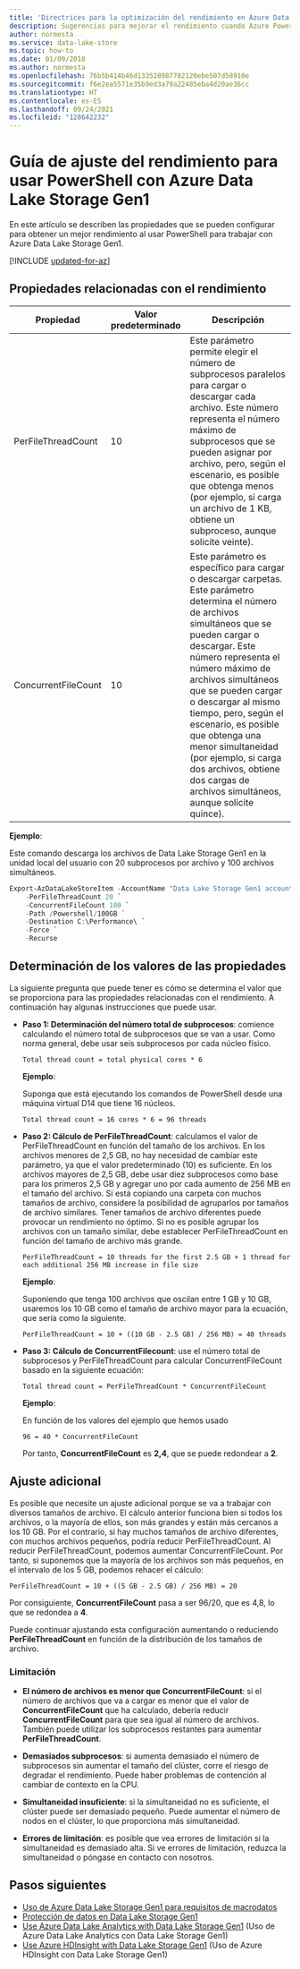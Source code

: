 ```yaml
---
title: 'Directrices para la optimización del rendimiento en Azure Data Lake Storage Gen1: PowerShell'
description: Sugerencias para mejorar el rendimiento cuando Azure PowerShell se utiliza con Azure Data Lake Storage Gen1.
author: normesta
ms.service: data-lake-store
ms.topic: how-to
ms.date: 01/09/2018
ms.author: normesta
ms.openlocfilehash: 76b5b414b46d133528987702120ebe507d58910e
ms.sourcegitcommit: f6e2ea5571e35b9ed3a79a22485eba4d20ae36cc
ms.translationtype: HT
ms.contentlocale: es-ES
ms.lasthandoff: 09/24/2021
ms.locfileid: "128642232"
---
```

# <a name="performance-tuning-guidance-for-using-powershell-with-azure-data-lake-storage-gen1"></a>Guía de ajuste del rendimiento para usar PowerShell con Azure Data Lake Storage Gen1

En este artículo se describen las propiedades que se pueden configurar para obtener un mejor rendimiento al usar PowerShell para trabajar con Azure Data Lake Storage Gen1.

[!INCLUDE [updated-for-az](../../includes/updated-for-az.md)]

## <a name="performance-related-properties"></a>Propiedades relacionadas con el rendimiento

| Propiedad            | Valor predeterminado | Descripción |
|---------------------|---------|-------------|
| PerFileThreadCount  | 10      | Este parámetro permite elegir el número de subprocesos paralelos para cargar o descargar cada archivo. Este número representa el número máximo de subprocesos que se pueden asignar por archivo, pero, según el escenario, es posible que obtenga menos (por ejemplo, si carga un archivo de 1 KB, obtiene un subproceso, aunque solicite veinte).  |
| ConcurrentFileCount | 10      | Este parámetro es específico para cargar o descargar carpetas. Este parámetro determina el número de archivos simultáneos que se pueden cargar o descargar. Este número representa el número máximo de archivos simultáneos que se pueden cargar o descargar al mismo tiempo, pero, según el escenario, es posible que obtenga una menor simultaneidad (por ejemplo, si carga dos archivos, obtiene dos cargas de archivos simultáneos, aunque solicite quince). |

**Ejemplo**:

Este comando descarga los archivos de Data Lake Storage Gen1 en la unidad local del usuario con 20 subprocesos por archivo y 100 archivos simultáneos.

```PowerShell
Export-AzDataLakeStoreItem -AccountName "Data Lake Storage Gen1 account name" `
    -PerFileThreadCount 20 `
    -ConcurrentFileCount 100 `
    -Path /Powershell/100GB `
    -Destination C:\Performance\ `
    -Force `
    -Recurse
```

## <a name="how-to-determine-property-values"></a>Determinación de los valores de las propiedades

La siguiente pregunta que puede tener es cómo se determina el valor que se proporciona para las propiedades relacionadas con el rendimiento. A continuación hay algunas instrucciones que puede usar.

* **Paso 1: Determinación del número total de subprocesos**: comience calculando el número total de subprocesos que se van a usar. Como norma general, debe usar seis subprocesos por cada núcleo físico.

    `Total thread count = total physical cores * 6`

    **Ejemplo**:

    Suponga que está ejecutando los comandos de PowerShell desde una máquina virtual D14 que tiene 16 núcleos.

    `Total thread count = 16 cores * 6 = 96 threads`

* **Paso 2: Cálculo de PerFileThreadCount**: calculamos el valor de PerFileThreadCount en función del tamaño de los archivos. En los archivos menores de 2,5 GB, no hay necesidad de cambiar este parámetro, ya que el valor predeterminado (10) es suficiente. En los archivos mayores de 2,5 GB, debe usar diez subprocesos como base para los primeros 2,5 GB y agregar uno por cada aumento de 256 MB en el tamaño del archivo. Si está copiando una carpeta con muchos tamaños de archivo, considere la posibilidad de agruparlos por tamaños de archivo similares. Tener tamaños de archivo diferentes puede provocar un rendimiento no óptimo. Si no es posible agrupar los archivos con un tamaño similar, debe establecer PerFileThreadCount en función del tamaño de archivo más grande.

    `PerFileThreadCount = 10 threads for the first 2.5 GB + 1 thread for each additional 256 MB increase in file size`

    **Ejemplo**:

    Suponiendo que tenga 100 archivos que oscilan entre 1 GB y 10 GB, usaremos los 10 GB como el tamaño de archivo mayor para la ecuación, que sería como la siguiente.

    `PerFileThreadCount = 10 + ((10 GB - 2.5 GB) / 256 MB) = 40 threads`

* **Paso 3: Cálculo de ConcurrentFilecount**: use el número total de subprocesos y PerFileThreadCount para calcular ConcurrentFileCount basado en la siguiente ecuación:

    `Total thread count = PerFileThreadCount * ConcurrentFileCount`

    **Ejemplo**:

    En función de los valores del ejemplo que hemos usado

    `96 = 40 * ConcurrentFileCount`

    Por tanto, **ConcurrentFileCount** es **2,4**, que se puede redondear a **2**.

## <a name="further-tuning"></a>Ajuste adicional

Es posible que necesite un ajuste adicional porque se va a trabajar con diversos tamaños de archivo. El cálculo anterior funciona bien si todos los archivos, o la mayoría de ellos, son más grandes y están más cercanos a los 10 GB. Por el contrario, si hay muchos tamaños de archivo diferentes, con muchos archivos pequeños, podría reducir PerFileThreadCount. Al reducir PerFileThreadCount, podemos aumentar ConcurrentFileCount. Por tanto, si suponemos que la mayoría de los archivos son más pequeños, en el intervalo de los 5 GB, podemos rehacer el cálculo:

`PerFileThreadCount = 10 + ((5 GB - 2.5 GB) / 256 MB) = 20`

Por consiguiente, **ConcurrentFileCount** pasa a ser 96/20, que es 4,8, lo que se redondea a **4**.

Puede continuar ajustando esta configuración aumentando o reduciendo **PerFileThreadCount** en función de la distribución de los tamaños de archivo.

### <a name="limitation"></a>Limitación

* **El número de archivos es menor que ConcurrentFileCount**: si el número de archivos que va a cargar es menor que el valor de **ConcurrentFileCount** que ha calculado, debería reducir **ConcurrentFileCount** para que sea igual al número de archivos. También puede utilizar los subprocesos restantes para aumentar **PerFileThreadCount**.

* **Demasiados subprocesos**: si aumenta demasiado el número de subprocesos sin aumentar el tamaño del clúster, corre el riesgo de degradar el rendimiento. Puede haber problemas de contención al cambiar de contexto en la CPU.

* **Simultaneidad insuficiente**: si la simultaneidad no es suficiente, el clúster puede ser demasiado pequeño. Puede aumentar el número de nodos en el clúster, lo que proporciona más simultaneidad.

* **Errores de limitación**: es posible que vea errores de limitación si la simultaneidad es demasiado alta. Si ve errores de limitación, reduzca la simultaneidad o póngase en contacto con nosotros.

## <a name="next-steps"></a>Pasos siguientes

* [Uso de Azure Data Lake Storage Gen1 para requisitos de macrodatos](data-lake-store-data-scenarios.md) 
* [Protección de datos en Data Lake Storage Gen1](data-lake-store-secure-data.md)
* [Use Azure Data Lake Analytics with Data Lake Storage Gen1](../data-lake-analytics/data-lake-analytics-get-started-portal.md) (Uso de Azure Data Lake Analytics con Data Lake Storage Gen1)
* [Use Azure HDInsight with Data Lake Storage Gen1](data-lake-store-hdinsight-hadoop-use-portal.md) (Uso de Azure HDInsight con Data Lake Storage Gen1)

